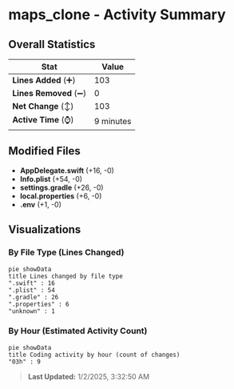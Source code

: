 # maps_clone - Activity Summary 

## Overall Statistics

| Stat                   | Value                                                             |
| ---------------------- | ----------------------------------------------------------------- |
| **Lines Added** (➕)   | 103                                          |
| **Lines Removed** (➖) | 0                                        |
| **Net Change** (↕)    | 103                |
| **Active Time** (⌚)   | 9 minutes |


## Modified Files
- **AppDelegate.swift** (+16, -0)
- **Info.plist** (+54, -0)
- **settings.gradle** (+26, -0)
- **local.properties** (+6, -0)
- **.env** (+1, -0)

## Visualizations

### By File Type (Lines Changed)

```mermaid
pie showData
title Lines changed by file type
".swift" : 16
".plist" : 54
".gradle" : 26
".properties" : 6
"unknown" : 1
```

### By Hour (Estimated Activity Count)

```mermaid
pie showData
title Coding activity by hour (count of changes)
"03h" : 9
```


> **Last Updated:** 1/2/2025, 3:32:50 AM